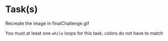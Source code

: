 # Task(s)

Recreate the image in finalChallenge.gif

You must at least one `while` loops for this task. colors do not have to match